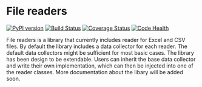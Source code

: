 # File readers
[![PyPI version](https://badge.fury.io/py/file-readers.svg)](https://badge.fury.io/py/file-readers)
[![Build Status](https://travis-ci.org/mjalas/file-readers.svg?branch=master)](https://travis-ci.org/mjalas/file-readers)
[![Coverage Status](https://coveralls.io/repos/github/mjalas/file-readers/badge.svg?branch=master)](https://coveralls.io/github/mjalas/file-readers?branch=master)
[![Code Health](https://landscape.io/github/mjalas/file-readers/master/landscape.svg?style=flat)](https://landscape.io/github/mjalas/file-readers/master)

File readers is a library that currently includes reader for Excel and CSV files. By default the library includes a data collector for each reader. The default data collectors might be sufficient for most basic cases. The library has been design to be extendable. Users can inherit the base data collector and write their own implementation, which can then be injected into one of the reader classes. More documentation about the libary will be added soon.
